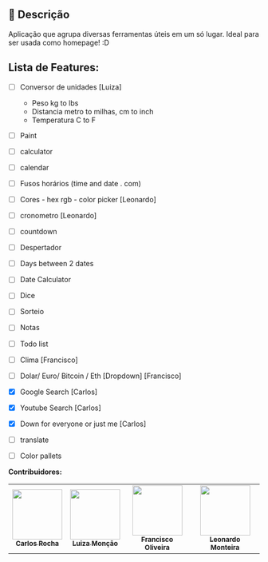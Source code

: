 ## :memo: Descrição
Aplicação que agrupa diversas ferramentas úteis em um só lugar. Ideal para ser usada como homepage! :D
## Lista de Features:
- [ ] Conversor de unidades [Luiza]
    - Peso kg to lbs
    - Distancia metro to milhas, cm to inch
    - Temperatura C to F
- [ ] Paint
- [ ] calculator
- [ ] calendar
- [ ] Fusos horários (time and date . com)
- [ ] Cores - hex rgb - color picker [Leonardo]
- [ ] cronometro [Leonardo]
- [ ] countdown
- [ ] Despertador
- [ ] Days between 2 dates
- [ ] Date Calculator
- [ ] Dice
- [ ] Sorteio
- [ ] Notas
- [ ] Todo list

- [ ] Clima [Francisco]
- [ ] Dolar/ Euro/ Bitcoin / Eth [Dropdown] [Francisco]
- [x] Google Search [Carlos]
- [x] Youtube Search [Carlos]
- [x] Down for everyone or just me [Carlos]
- [ ] translate
- [ ] Color pallets

**Contribuidores:**
<table>
	<tr>
		<td align="center">
			<a href="https://github.com/chap0lin">
				<img src="https://avatars.githubusercontent.com/u/15856499?v=4" width="100px;" alt=""/>
				<br />
				<sub>
					<b>Carlos Rocha</b>
				</sub>
			</a>
			<br />
			<!-- <a href="https://github.com/tiago-ds/Public-MarquinhosBOT/commits?author=tiago-ds" title="Code">💻</a> -->
		</td>
		<td align="center">
			<a href="https://github.com/Luiza-cm">
				<img src="https://avatars.githubusercontent.com/u/78181472?v=4" width="100px;" alt=""/>
				<br />
				<sub>
					<b>Luiza Monção</b>
				</sub>
			</a>
			<br />
			<!-- <a href="https://github.com/tiago-ds/Public-MarquinhosBOT/commits?author=guilhermeasper" title="Code">💻</a> -->
		</td>
		<td align="center">
			<a href="https://github.com/franciscomatheuspereira">
				<img src="https://avatars.githubusercontent.com/u/13754283?v=4" width="100px;" alt=""/>
				<br />
				<sub>
					<b>Francisco Oliveira</b>
				</sub>
			</a>
			<br />
			<!-- <a href="https://github.com/tiago-ds/Public-MarquinhosBOT/commits?author=Giancarl021" title="Code">💻</a> -->
		</td>
		<td align="center">
			<a href="https://github.com/leonardoleo10">
				<img src="https://avatars.githubusercontent.com/u/91640562?v=4" width="100px;" alt=""/>
				<br />
				<sub>
					<b>Leonardo Monteira</b>
				</sub>
			</a>
			<br />
			<!-- <a href="https://github.com/tiago-ds/Public-MarquinhosBOT/commits?author=Giancarl021" title="Code">💻</a> -->
		</td>
	</tr>
</table>